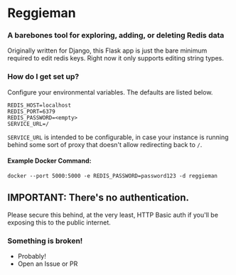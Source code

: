 # Reggieman #

### A barebones tool for exploring, adding, or deleting Redis data ###
Originally written for Django, this Flask app is just the bare minimum required to edit redis keys. Right now it only supports editing string types.

### How do I get set up? ###

Configure your environmental variables. The defaults are listed below.
```
REDIS_HOST=localhost
REDIS_PORT=6379
REDIS_PASSWORD=<empty>
SERVICE_URL=/
```
`SERVICE_URL` is intended to be configurable, in case your instance is running behind some sort of proxy that doesn't allow redirecting back to `/`.

#### Example Docker Command: ####
`docker --port 5000:5000 -e REDIS_PASSWORD=password123 -d reggieman`

## IMPORTANT: There's no authentication. ##
Please secure this behind, at the very least, HTTP Basic auth if you'll be exposing this to the public internet.

### Something is broken! ###

* Probably!
* Open an Issue or PR